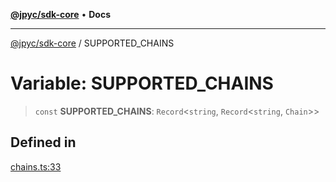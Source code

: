 [**@jpyc/sdk-core**](../README.md) • **Docs**

---

[@jpyc/sdk-core](../globals.md) / SUPPORTED_CHAINS

# Variable: SUPPORTED_CHAINS

> `const` **SUPPORTED_CHAINS**: `Record`\<`string`, `Record`\<`string`, `Chain`\>\>

## Defined in

[chains.ts:33](https://github.com/jcam1/sdks/blob/a6882d6a2b528459c830af1311237229340f738f/packages/core/src/chains.ts#L33)
